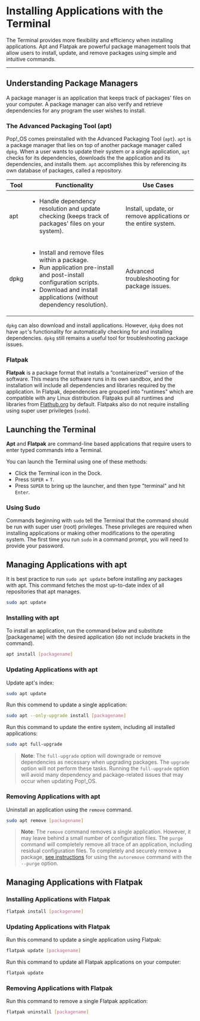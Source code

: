 # Installing Applications with the Terminal

The Terminal provides more flexibility and efficiency when installing applications. Apt and Flatpak are powerful package management tools that allow users to install, update, and remove packages using simple and intuitive commands.

---

## Understanding Package Managers

A package manager is an application that keeps track of packages' files on your computer. A package manager can also verify and retrieve dependencies for any program the user wishes to install.

### The Advanced Packaging Tool (apt)

Pop!\_OS comes preinstalled with the Advanced Packaging Tool (`apt`). `apt` is a package manager that lies on top of another package manager called `dpkg`. When a user wants to update their system or a single application, `apt` checks for its dependencies, downloads the the application and its dependencies, and installs them. `apt`  accomplishes this by referencing its own database of packages, called a repository.

| Tool | Functionality | Use Cases |
|------|---------------|-----------|
| apt  | <ul><li>Handle dependency resolution and update checking (keeps track of packages' files on your system).</li></ul> | Install, update, or remove applications or the entire system. |
| dpkg | <ul><li>Install and remove files within a package.</li><li>Run application pre-install and post-install configuration scripts.</li><li>Download and install applications (without dependency resolution).</li></ul> | Advanced troubleshooting for package issues. |

`dpkg` can also download and install applications. However, `dpkg` does not have `apt`'s functionality for automatically checking for and installing dependencies. `dpkg` still remains a useful tool for troubleshooting package issues.

### Flatpak

**Flatpak** is a package format that installs a “containerized” version of the software. This means the software runs in its own sandbox, and the installation will include all dependencies and libraries required by the application. In Flatpak, dependencies are grouped into "runtimes" which are compatible with any Linux distribution. Flatpaks pull all runtimes and libraries from [Flathub.org](https://flathub.org/home) by default. Flatpaks also do not require installing using super user privileges (`sudo`).

## Launching the Terminal

**Apt** and **Flatpak** are command-line based applications that require users to enter typed commands into a Terminal.

You can launch the Terminal using one of these methods:

- Click the Terminal icon in the Dock.
- Press `SUPER` + `T`.
- Press `SUPER` to bring up the launcher, and then type "terminal" and hit `Enter`.

### Using Sudo

Commands beginning with `sudo` tell the Terminal that the command should be run with super user (root) privileges. These privileges are required when installing applications or making other modifications to the operating system. The first time you run `sudo` in a command prompt, you will need to provide your password.

## Managing Applications with apt

It is best practice to run `sudo apt update` before installing any packages with apt. This command fetches the most up-to-date index of all repositories that apt manages.

```bash
sudo apt update
```

### Installing with apt

To install an application, run the command below and substitute [packagename] with the desired application (do not include brackets in the command).

```bash
apt install [packagename]
```

### Updating Applications with apt

Update apt's index:

```bash
sudo apt update
```

Run this commend to update a single application:

```bash
sudo apt --only-upgrade install [packagename]
```

Run this command to update the entire system, including all installed applications:

```bash
sudo apt full-upgrade
```

>**Note**: The `full-upgrade` option will downgrade or remove dependencies as necessary when upgrading packages. The `upgrade` option will not perform these tasks. Running the `full-upgrade` option will avoid many dependency and package-related issues that may occur when updating Pop!\_OS.

### Removing Applications with apt

Uninstall an application using the `remove` command.

```bash
sudo apt remove [packagename]
```

>**Note**: The `remove` command removes a single application. However, it may leave behind a small number of configuration files. The `purge` command will completely remove all trace of an application, including residual configuration files. To completely and securely remove a package, [see instructions](fix-packages.md#purge) for using the `autoremove` command with the `--purge` option.

## Managing Applications with Flatpak

### Installing Applications with Flatpak

```bash
flatpak install [packagename]
```

### Updating Applications with Flatpak

Run this command to update a single application using Flatpak:

```bash
flatpak update [packagename]
```

Run this command to update all Flatpak applications on your computer:

```bash
flatpak update
```

### Removing Applications with Flatpak

Run this command to remove a single Flatpak application:

```bash
flatpak uninstall [packagename]
```
